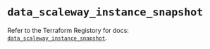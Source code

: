 # `data_scaleway_instance_snapshot`

Refer to the Terraform Registory for docs: [`data_scaleway_instance_snapshot`](https://www.terraform.io/docs/providers/scaleway/d/instance_snapshot).
